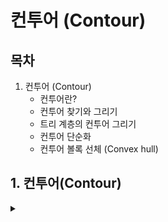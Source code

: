 # 컨투어 (Contour)

## 목차

1. 컨투어 (Contour)
   - 컨투어란?
   - 컨투어 찾기와 그리기
   - 트리 계층의 컨투어 그리기
   - 컨투어 단순화
   - 컨투어 볼록 선체 (Convex hull)

## 1. 컨투어(Contour)
<details>
<summary></summary>
<div markdown="1">

## **1-1.컨투어란?**

지형의 높이가 같은 영역을 하나로 표시한 **등고선**을 의미한다.

영상에서 컨투어를 그리면 인식된 객체의 형태를 쉽게 인식 할 수 있다.

contours, hierarchy = cv2.findContours() 함수를 사용한다.
```
contours, hierarchy = cv2.findContours(src, mode, method, contours, hierarchy, offset)
```
`src` : 입력 영상, 검정과 흰색으로 구성된 바이너리 이미지

`mode` : 컨투어 제공 방식 (cv2.RETR_EXTERNAL: 가장 바깥쪽 라인만 생성, cv2.RETR_LIST: 모든 라인을 계층 없이 생성, cv2.RET_CCOMP: 모든 라인을 2 계층으로 생성, cv2.RETR_TREE: 모든 라인의 모든 계층 정보를 트리 구조로 생성)

`method` : 근사 값 방식 (cv2.CHAIN_APPROX_NONE: 근사 없이 모든 좌표 제공, cv2.CHAIN_APPROX_SIMPLE: 컨투어 꼭짓점 좌표만 제공, cv2.CHAIN_APPROX_TC89_L1: Teh-Chin 알고리즘으로 좌표 개수 축소, cv2.CHAIN_APPROX_TC89_KCOS: Teh-Chin 알고리즘으로 좌표 개수 축소)

`contours(optional)` : 검출한 컨투어 좌표 (list type)

`hierarchy(optional)` : 컨투어 계층 정보 (Next, Prev, FirstChild, Parent, -1 [해당 없음])

`offset(optional)` : ROI 등으로 인해 이동한 컨투어 좌표의 오프셋

<br><br>

컨투어를 그리기 위해서는 cv2.drawContours() 함수를 사용한다.
```
cv2.drawContours(img, contours, contourIdx, color, thickness)
```
`img` : 입력 영상

`contours` : 그림 그릴 컨투어 배열 (cv2.findContours() 함수의 반환 결과를 전달해주면 됨)

`contourIdx` : 그림 그릴 컨투어 인덱스, -1: 모든 컨투어 표시

`color` : 색상 값

`thickness` : 선 두께, 0: 채우기

<br><br>

## **1-2. 컨투어 찾기와 그리기**

```python3
# 컨투어 찾기와 그리기 (cntr_find.py)

import cv2
import numpy as np

img = cv2.imread('../img/shapes.png')
img2 = img.copy()

# @그레이스케일로 변환
imgray = cv2.cvtColor(img, cv2.COLOR_BGR2GRAY)

# @스레시홀드로 바이너리 이미지로 만들어서 검은배경에 흰색전경으로 반전
ret, imthres = cv2.threshold(imgray, 127, 255, cv2.THRESH_BINARY_INV)

# @가장 바깥쪽 컨투어에 대해 모든 좌표 반환 / openCV 4.x 이상 버전에는 img값을 리턴하지 않음
contour, hierarchy = cv2.findContours(imthres, cv2.RETR_EXTERNAL, \
                                                 cv2.CHAIN_APPROX_NONE)  # 모든 좌표에 컨투어 표시

# @가장 바깥쪽 컨투어에 대해 꼭지점 좌표만 반환 / openCV 4.x 이상 버전에는 img값을 리턴하지 않음
contour2, hierarchy = cv2.findContours(imthres, cv2.RETR_EXTERNAL, \
                                                cv2.CHAIN_APPROX_SIMPLE)  #꼭짓점에만 컨투어 표시
# @각각의 컨투의 갯수 출력
print('도형의 갯수: %d(%d)'% (len(contour), len(contour2)))

# @모든 좌표를 갖는 컨투어 그리기, 초록색
cv2.drawContours(img, contour, -1, (0,255,0), 4)
# @꼭지점 좌표만을 갖는 컨투어 그리기, 초록색
cv2.drawContours(img2, contour2, -1, (0,255,0), 4)

# @컨투어 모든 좌표를 작은 파랑색 점(원)으로 표시
for i in contour:
    for j in i:
        cv2.circle(img, tuple(j[0]), 1, (255,0,0), -1) 

# @컨투어 꼭지점 좌표를 작은 파랑색 점(원)으로 표시
for i in contour2:
    for j in i:
        cv2.circle(img2, tuple(j[0]), 1, (255,0,0), -1) 

# @결과 출력
cv2.imshow('CHAIN_APPROX_NONE', img)
cv2.imshow('CHAIN_APPROX_SIMPLE', img2)

cv2.waitKey(0)
cv2.destroyAllWindows()
```
<img width="1273" height="270" alt="image" src="https://github.com/user-attachments/assets/6ea67ce4-f030-43b7-8692-384ac519ce4a" />



## **1-3. 트리 계층의 컨투어 그리기**

**트리계층 컨투어 : 이미지 속에 여러 윤곽선이 있을 경우, 포함 관계에 따라 트리 구조로 컨투어를 만드는 것**

```python3
# 컨투어 계층 트리

import cv2
import numpy as np

# @영상 읽기
img = cv2.imread('../img/shapes_donut.png')
img2 = img.copy()
# @바이너리 이미지로 변환
imgray = cv2.cvtColor(img, cv2.COLOR_BGR2GRAY)
ret, imthres = cv2.threshold(imgray, 127, 255, cv2.THRESH_BINARY_INV)

# @가장 바깥 컨투어만 수집
contour, hierarchy = cv2.findContours(imthres, cv2.RETR_EXTERNAL, \
                                                cv2.CHAIN_APPROX_NONE)
# @가장 바깥 컨투어 갯수와 계층 트리 출력
print(len(contour), hierarchy)
'''
3 [[[ 1 -1 -1 -1]
  [ 2  0 -1 -1]
  [-1  1 -1 -1]]]
'''

# @모든 컨투어를 트리 계층 으로 수집
contour2, hierarchy = cv2.findContours(imthres, cv2.RETR_TREE, \
                                            cv2.CHAIN_APPROX_SIMPLE)
# @모든 컨투어 갯수와 계층 트리 출력
print(len(contour2), hierarchy)
'''
6 [[[ 2 -1  1 -1]
  [-1 -1 -1  0]
  [ 4  0  3 -1]
  [-1 -1 -1  2]
  [-1  2  5 -1]
  [-1 -1 -1  4]]]
'''

# @가장 바깥 컨투어만 그리기
cv2.drawContours(img, contour, -1, (0,255,0), 3)
# @모든 컨투어 그리기
for idx, cont in enumerate(contour2): 
    # 랜덤한 컬러 추출
    color = [int(i) for i in np.random.randint(0,255, 3)]
    # 컨투어 인덱스 마다 랜덤한 색상으로 그리기
    cv2.drawContours(img2, contour2, idx, color, 3)
    # 컨투어 첫 좌표에 인덱스 숫자 표시
    cv2.putText(img2, str(idx), tuple(cont[0][0]), cv2.FONT_HERSHEY_PLAIN, \
                                                            1, (0,0,255))

# @결과 출력
cv2.imshow('RETR_EXTERNAL', img)
cv2.imshow('RETR_TREE', img2)

cv2.waitKey(0)
cv2.destroyAllWindows()
```
<img width="1271" height="279" alt="image" src="https://github.com/user-attachments/assets/f1ee601d-25d8-4580-bf04-4cdf360e7d5c" />



## **1-4. 컨투어 단순화**

**이미지가 가지고 있는 경계의 노이즈를 단순화한 이미지를 컨투어를 만드는 것**

cv2.approxPolyDP() 함수를 사용한다.
```
approx = cv2.approxPolyDP(contour, epsilon, closed)
```
`contour` : 대상 컨투어 좌표

`epsilon` : 근사 값 정확도, 오차 범위

`closed` : 컨투어의 닫힘 여부

`approx` : 근사 계산한 컨투어 좌표

<br><br>

```python3
# 근사 컨투어

import cv2
import numpy as np

img = cv2.imread('../img/bad_rect.png')
img2 = img.copy()

# @그레이스케일과 바이너리 스케일 변환
imgray = cv2.cvtColor(img, cv2.COLOR_BGR2GRAY) 
ret, th = cv2.threshold(imgray, 127, 255, cv2.THRESH_BINARY)

# @컨투어 찾기
contours, hierachy = cv2.findContours(th, cv2.RETR_EXTERNAL, \
                                     cv2.CHAIN_APPROX_SIMPLE)
contour = contours[0]

# @전체 둘레의 0.05로 오차 범위 지정
epsilon = 0.05 * cv2.arcLength(contour, True)
# @근사 컨투어 계산
approx = cv2.approxPolyDP(contour, epsilon, True)

# @각각 컨투어 선 그리기
cv2.drawContours(img, [contour], -1, (0,255,0), 3)
cv2.drawContours(img2, [approx], -1, (0,255,0), 3)

# @결과 출력
cv2.imshow('contour', img)
cv2.imshow('approx', img2)

cv2.waitKey()
cv2.destroyAllWindows()
```
<img width="1015" height="330" alt="image" src="https://github.com/user-attachments/assets/6b5c7358-bfcd-41ce-b65b-c28aa757211e" />



## **1-6. 컨투어 볼록 선체 (Convex hull)**

대상을 **완전하게 포함하는 외곽 영역**을 찾는 방법

cv2.convexHull() 볼록 선체 게산 함수
```
hull = cv2.convexHull(points, hull, clockwise, returnPoints)
```
`points` : 입력 컨투어

`hull(optional` ): 볼록 선체 결과

`clockwise(optional)` : 방향 지정 (True: 시계 방향)

`returnPoints(optional)` : 결과 좌표 형식 선택 (True: 볼록 선체 좌표 변환, False: 입력 컨투어 중에 볼록 선체에 해당하는 인덱스 반환)

<br><br>

cv2.isContourConvex() : 볼록 선체 만족 여부 확인 함수
```
retval = cv2.isContourConvex(contour)
```
`retval` : True인 경우 볼록 선체임

<br><br>

cv2.convexityDefects() : 볼록 선체 결함 찾는 함수
```
defects = cv2.convexityDefects(contour, convexhull)
```
`contour` : 입력 컨투어

`convexhull` : 볼록 선체에 해당하는 컨투어의 인덱스

`defects` : 볼록 선체 결함이 있는 컨투어의 배열 인덱스, N x 1 x 4 배열, [starts, end, farthest, distance]

`start` : 오목한 각이 시작되는 컨투어의 인덱스

`end` : 오목한 각이 끝나는 컨투어의 인덱스

`farthest` : 볼록 선체에서 가장 먼 오목한 지점의 컨투어 인덱스

`distance` : farthest와 볼록 선체와의 거리

<br><br>

```python3
# 볼록 선체

import cv2
import numpy as np

img = cv2.imread('../img/hand.jpg')
img2 = img.copy()

gray = cv2.cvtColor(img, cv2.COLOR_BGR2GRAY)
ret, th = cv2.threshold(gray, 127, 255, cv2.THRESH_BINARY_INV)

# @컨투어 찾기와 그리기
contours, heiarchy = cv2.findContours(th, cv2.RETR_EXTERNAL, \
                                         cv2.CHAIN_APPROX_SIMPLE)
cntr = contours[0]
cv2.drawContours(img, [cntr], -1, (0, 255,0), 1)

# @볼록 선체 찾기(좌표 기준)와 그리기
hull = cv2.convexHull(cntr)
cv2.drawContours(img2, [hull], -1, (0,255,0), 1)

# @볼록 선체 만족 여부 확인
print(cv2.isContourConvex(cntr), cv2.isContourConvex(hull))

# @볼록 선체 찾기(인덱스 기준)
hull2 = cv2.convexHull(cntr, returnPoints=False)

# @볼록 선체 결함 찾기
defects = cv2.convexityDefects(cntr, hull2)
# 볼록 선체 결함 순회
for i in range(defects.shape[0]):
    # 시작, 종료, 가장 먼 지점, 거리
    startP, endP, farthestP, distance = defects[i, 0]
    # 가장 먼 지점의 좌표 구하기
    farthest = tuple(cntr[farthestP][0])
    # 거리를 부동 소수점으로 변환
    dist = distance/256.0
    # 거리가 1보다 큰 경우
    if dist > 1 :
        # 빨강색 점 표시 
        cv2.circle(img2, farthest, 3, (0,0,255), -1)

# @결과 출력
cv2.imshow('contour', img)
cv2.imshow('convex hull', img2)

cv2.waitKey(0)
cv2.destroyAllWindows()
```
<img width="809" height="481" alt="image" src="https://github.com/user-attachments/assets/6b59a789-9ae6-4f2e-bb54-2c8f4f55da0c" />
